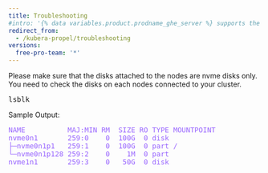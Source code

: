 ```yaml
---
title: Troubleshooting 
#intro: '{% data variables.product.prodname_ghe_server %} supports the same powerful API available on {% data variables.product.prodname_dotcom_the_website %} as well as its own set of API endpoints.'
redirect_from:
  - /kubera-propel/troubleshooting
versions:
  free-pro-team: '*'
---
```


Please make sure that the disks attached to the nodes are nvme disks only.
You need to check the disks on each nodes connected to your cluster.
<pre>
lsblk
</pre>
Sample Output:
<pre style="color:#9966ff">
NAME          MAJ:MIN RM  SIZE RO TYPE MOUNTPOINT
nvme0n1       259:0    0  100G  0 disk 
├─nvme0n1p1   259:1    0  100G  0 part /
└─nvme0n1p128 259:2    0    1M  0 part 
nvme1n1       259:3    0   50G  0 disk 
</pre>

